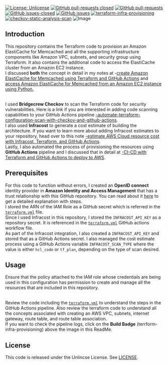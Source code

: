 [![License: Unlicense](https://img.shields.io/badge/license-Unlicense-white.svg)](https://choosealicense.com/licenses/unlicense/) [![GitHub pull-requests closed](https://img.shields.io/github/issues-pr-closed/kunduso/amazon-elasticache-memcached-tf)](https://github.com/kunduso/amazon-elasticache-memcached-tf/pulls?q=is%3Apr+is%3Aclosed) [![GitHub pull-requests](https://img.shields.io/github/issues-pr/kunduso/amazon-elasticache-memcached-tf)](https://GitHub.com/kunduso/amazon-elasticache-memcached-tf/pull/) 
[![GitHub issues-closed](https://img.shields.io/github/issues-closed/kunduso/amazon-elasticache-memcached-tf)](https://github.com/kunduso/amazon-elasticache-memcached-tf/issues?q=is%3Aissue+is%3Aclosed) [![GitHub issues](https://img.shields.io/github/issues/kunduso/amazon-elasticache-memcached-tf)](https://GitHub.com/kunduso/amazon-elasticache-memcached-tf/issues/) 
[![terraform-infra-provisioning](https://github.com/kunduso/amazon-elasticache-memcached-tf/actions/workflows/terraform.yml/badge.svg?branch=main)](https://github.com/kunduso/amazon-elasticache-memcached-tf/actions/workflows/terraform.yml) [![checkov-static-analysis-scan](https://github.com/kunduso/amazon-elasticache-memcached-tf/actions/workflows/code-scan.yml/badge.svg?branch=main)](https://github.com/kunduso/amazon-elasticache-memcached-tf/actions/workflows/code-scan.yml)
![Image](https://skdevops.files.wordpress.com/2024/08/99-image-0.png)
## Introduction
This repository contains the Terraform code to provision an Amazon ElastiCache for Memcached and all the supporting infrastructure components like Amazon VPC, subnets, and security group using Terraform. It also contains the additional code to access the ElastiCache cluster from an Amazon EC2 instance.
<br/>I discussed **both** the concept in detail in my notes at -[create Amazon ElastiCache for Memcached using Terraform and GitHub Actions](http://skundunotes.com/2024/08/16/create-amazon-elasticache-for-memcached-using-terraform-and-github-actions/) and [access Amazon ElastiCache for Memcached from an Amazon EC2 instance using Python.](https://skundunotes.com/2024/08/21/access-amazon-elasticache-for-memcached-from-an-amazon-ec2-instance-using-python/)

<br />I used **Bridgecrew Checkov** to scan the Terraform code for security vulnerabilities. Here is a link if you are interested in adding code scanning capabilities to your GitHub Actions pipeline [-automate-terraform-configuration-scan-with-checkov-and-github-actions](https://skundunotes.com/2023/04/12/automate-terraform-configuration-scan-with-checkov-and-github-actions/).
<br />I also used **Infracost** to generate a cost estimate of building the architecture. If you want to learn more about adding Infracost estimates to your repository, head over to this note [-estimate AWS Cloud resource cost with Infracost, Terraform, and GitHub Actions](https://skundunotes.com/2023/07/17/estimate-aws-cloud-resource-cost-with-infracost-terraform-and-github-actions/).
<br />Lastly, I also automated the process of provisioning the resources using **GitHub Actions** pipeline and I discussed that in detail at [-CI-CD with Terraform and GitHub Actions to deploy to AWS](https://skundunotes.com/2023/03/07/ci-cd-with-terraform-and-github-actions-to-deploy-to-aws/).

## Prerequisites
For this code to function without errors, I created an **OpenID connect** identity provider in **Amazon Identity and Access Management** that has a trust relationship with this GitHub repository. You can read about it [here](https://skundunotes.com/2023/02/28/securely-integrate-aws-credentials-with-github-actions-using-openid-connect/) to get a detailed explanation with steps.
<br />I stored the ARN of the IAM Role as a GitHub secret which is referred in the [`terraform.yml`](https://github.com/kunduso/amazon-elasticache-memcached-tf/blob/cd2aa394bea3f3f6421cfa559f6a8b5f8b6d9ee8/.github/workflows/terraform.yml#L42) file.
<br />Since I used Infracost in this repository, I stored the `INFRACOST_API_KEY` as a repository secret. It is referenced in the [`terraform.yml`](https://github.com/kunduso/amazon-elasticache-memcached-tf/blob/cd2aa394bea3f3f6421cfa559f6a8b5f8b6d9ee8/.github/workflows/terraform.yml#L52) GitHub actions workflow file.
<br />As part of the Infracost integration, I also created a `INFRACOST_API_KEY` and stored that as a GitHub Actions secret. I also managed the cost estimate process using a GitHub Actions variable `INFRACOST_SCAN_TYPE` where the value is either `hcl_code` or `tf_plan`, depending on the type of scan desired.
## Usage
Ensure that the policy attached to the IAM role whose credentials are being used in this configuration has permission to create and manage all the resources that are included in this repository.

<br />Review the code including the [`terraform.yml`](./.github/workflows/terraform.yml) to understand the steps in the GitHub Actions pipeline. Also review the terraform code to understand all the concepts associated with creating an AWS VPC, subnets, internet gateway, route table, and route table association.
<br />If you want to check the pipeline logs, click on the **Build Badge** (terrform-infra-provisioning) above the image in this ReadMe.
## License
This code is released under the Unlincse License. See [LICENSE](LICENSE).